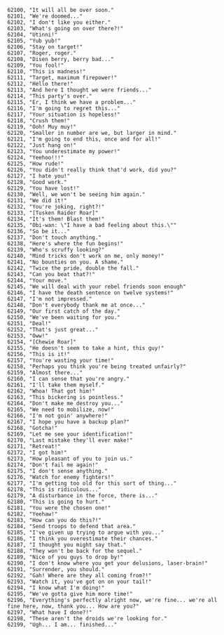 ﻿```text
62100, "It will all be over soon."
62101, "We're doomed..."
62102, "I don't like you either."
62103, "What's going on over there?!"
62104, "Utinni!"
62105, "Yub yub!"
62106, "Stay on target!"
62107, "Roger, roger."
62108, "Disen berry, berry bad..."
62109, "You fool!"
62110, "This is madness!"
62111, "Target, maximum firepower!"
62112, "Hello there!"
62113, "And here I thought we were friends..."
62114, "This party's over."
62115, "Er, I think we have a problem..."
62116, "I'm going to regret this..."
62117, "Your situation is hopeless!"
62118, "Crush them!"
62119, "Ooh! Muy muy!"
62120, "Smaller in number are we, but larger in mind."
62121, "I'm going to end this, once and for all!"
62122, "Just hang on!"
62123, "You underestimate my power!"
62124, "Yeehoo!!!"
62125, "How rude!"
62126, "You didn't really think that'd work, did you?"
62127, "I hate you!"
62128, "Good work."
62129, "You have lost!"
62130, "Well, we won't be seeing him again."
62131, "We did it!"
62132, "You're joking, right?!"
62133, "[Tusken Raider Roar]"
62134, "It's them! Blast them!"
62135, "Obi-wan: \"I have a bad feeling about this.\""
62136, "So be it..."
62137, "Don't touch anything."
62138, "Here's where the fun begins!"
62139, "Who's scruffy looking?"
62140, "Mind tricks don't work on me, only money!"
62141, "No bounties on you. A shame."
62142, "Twice the pride, double the fall."
62143, "Can you beat that?!"
62144, "Your move."
62145, "We will deal with your rebel friends soon enough"
62146, "I have the death sentence on twelve systems!"
62147, "I'm not impressed."
62148, "Don't everybody thank me at once..."
62149, "Our first catch of the day."
62150, "We've been waiting for you."
62151, "Deal!"
62152, "That's just great..."
62153, "Oww!"
62154, "[Chewie Roar]"
62155, "He doesn't seem to take a hint, this guy!"
62156, "This is it!"
62157, "You're wasting your time!"
62158, "Perhaps you think you're being treated unfairly?"
62159, "Almost there..."
62160, "I can sense that you're angry."
62161, "I'll take them myself."
62162, "Whoa! That got him!"
62163, "This bickering is pointless."
62164, "Don't make me destroy you..."
62165, "We need to mobilize, now!"
62166, "I'm not goin' anywhere!"
62167, "I hope you have a backup plan?"
62168, "Gotcha!"
62169, "Let me see your identification!"
62170, "Last mistake they'll ever make!"
62171, "Retreat!"
62172, "I got him!"
62173, "How pleasant of you to join us."
62174, "Don't fail me again!"
62175, "I don't sense anything."
62176, "Watch for enemy fighters!"
62177, "I'm getting too old for this sort of thing..."
62178, "This is ridiculous..."
62179, "A disturbance in the force, there is..."
62180, "This is going to hurt."
62181, "You were the chosen one!"
62182, "Yeehaw!"
62183, "How can you do this?!"
62184, "Send troops to defend that area."
62185, "I've given up trying to argue with you..."
62186, "I think you overestimate their chances."
62187, "I thought you might say that."
62188, "They won't be back for the sequel."
62189, "Nice of you guys to drop by!"
62190, "I don't know where you get your delusions, laser-brain!"
62191, "Surrender, you should."
62192, "Gah! Where are they all coming from?!"
62193, "Watch it, you've got on on your tail!"
62194, "I know what I'm doing!"
62195, "We've gotta give him more time!"
62196, "Everything's perfectly alright now, we're fine... we're all fine here, now, thank you... How are you?"
62197, "What have I done?!"
62198, "These aren't the droids we're looking for."
62199, "Ugh... I am... finished..."
```